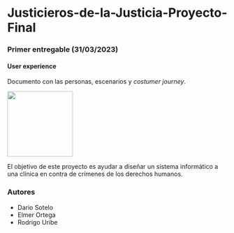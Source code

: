 # Justicieros-de-la-Justicia-Proyecto-Final

### Primer entregable (31/03/2023)
#### User experience
Documento con las personas, escenarios y _costumer journey_.

<a  href =  "https://docs.google.com/document/d/126pMqwCj8YUohs-T_HMmrE_zGTLidUYjpPVAZbmkjbo/edit?usp=sharing"> <img src = "https://upload.wikimedia.org/wikipedia/commons/thumb/6/66/Google_Docs_2020_Logo.svg/500px-Google_Docs_2020_Logo.svg.png" width = 150 heigth = 250> </a>

El objetivo de este proyecto es ayudar a diseñar un sistema informático a una clínica en contra de crímenes de los derechos humanos.


### Autores
- Dario Sotelo
- Elmer Ortega
- Rodrigo Uribe
